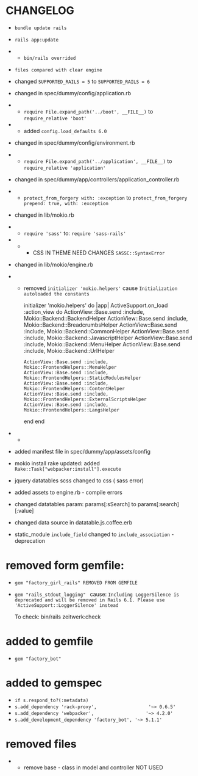 # CHANGELOG
- `bundle update rails`
- `rails app:update`
- - `bin/rails overrided`
- `files compared with clear engine`
- changed `SUPPORTED_RAILS = 5` to `SUPPORTED_RAILS = 6`

- changed in spec/dummy/config/application.rb
- - `require File.expand_path('../boot', __FILE__)` to `require_relative 'boot'`
- - added `config.load_defaults 6.0`

- changed in spec/dummy/config/environment.rb
- - `require File.expand_path('../application', __FILE__)` to `require_relative 'application'`

- changed in spec/dummy/app/controllers/application_controller.rb
- - `protect_from_forgery with: :exception` to  `protect_from_forgery prepend: true, with: :exception`

- changed in lib/mokio.rb
- - `require 'sass'` to: `require 'sass-rails'`
- - - CSS IN THEME NEED CHANGES `SASSC::SyntaxError`

- changed in lib/mokio/engine.rb
- - removed `initializer 'mokio.helpers'` cause `Initialization autoloaded the constants`

    initializer 'mokio.helpers' do |app|
      ActiveSupport.on_load :action_view do
        ActionView::Base.send :include, Mokio::Backend::BackendHelper
        ActionView::Base.send :include, Mokio::Backend::BreadcrumbsHelper
        ActionView::Base.send :include, Mokio::Backend::CommonHelper
        ActionView::Base.send :include, Mokio::Backend::JavascriptHelper
        ActionView::Base.send :include, Mokio::Backend::MenuHelper
        ActionView::Base.send :include, Mokio::Backend::UrlHelper

        ActionView::Base.send :include, Mokio::FrontendHelpers::MenuHelper
        ActionView::Base.send :include, Mokio::FrontendHelpers::StaticModulesHelper
        ActionView::Base.send :include, Mokio::FrontendHelpers::ContentHelper
        ActionView::Base.send :include, Mokio::FrontendHelpers::ExternalScriptsHelper
        ActionView::Base.send :include, Mokio::FrontendHelpers::LangsHelper
      end
    end
- -

- added manifest file in spec/dummy/app/assets/config
- mokio install rake updated: added `Rake::Task["webpacker:install"].execute`
- jquery datatables scss changed to css ( sass error)
- added assets to engine.rb - compile errors
- changed datatables param: params[:sSearch] to params[:search][:value]
- changed data source in datatable.js.coffee.erb
- static_module `include_field` changed to `include_association` - deprecation

# removed form gemfile:
- `gem "factory_girl_rails" REMOVED FROM GEMFILE`
- `gem "rails_stdout_logging" ` cause: `Including LoggerSilence is deprecated and will be removed in Rails 6.1. Please use 'ActiveSupport::LoggerSilence' instead `

  To check: bin/rails zeitwerk:check

# added to gemfile
- `gem "factory_bot"`

# added to gemspec
- `if s.respond_to?(:metadata) `
- `s.add_dependency 'rack-proxy',                   '~> 0.6.5'`
- `s.add_dependency 'webpacker',                   '~> 4.2.0'`
- `s.add_development_dependency 'factory_bot', '~> 5.1.1'`


# removed files
- - remove base - class in model and controller NOT USED


